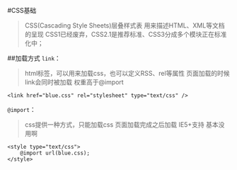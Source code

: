 #CSS基础
> CSS(Cascading Style Sheets)层叠样式表
> 用来描述HTML、XML等文档的呈现
> CSS1已经废弃，CSS2.1是推荐标准、CSS3分成多个模块正在标准化中；

##加载方式
`link`：
> html标签，可以用来加载css，也可以定义RSS、rel等属性
> 页面加载的时候link会同时被加载
> 权重高于@import

	<link href="blue.css" rel="stylesheet" type="text/css" />  

`@import`：

> css提供一种方式，只能加载css
> 页面加载完成之后加载
> IE5+支持
> 基本没用啊 

	<style type="text/css">  
		@import url(blue.css);  
	</style>  


##